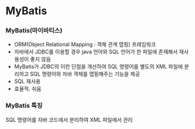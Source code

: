 # MyBatis



### MyBatis(마이바티스)

- ORM(Object Relational Mapping : 객체 관계 맵핑) 프레임워크
- 자바에서 JDBC를 이용할 경우 java 언어와 SQL 언어가 한 파일에 존재해서 재사용성이 좋지 않음
- MyBatis가 JDBC의 이런 단점을 개선하여 SQL 명령어를 별도의 XML 파일에 분리하고 SQL 명령어와 자바 객체를 맵핑해주는 기능을 제공
- SQL 재사용 
- 효율적. 쉬움



### MyBatis 특징

SQL 명령어를 자바 코드에서 분리하여 XML 파일에서 관리

